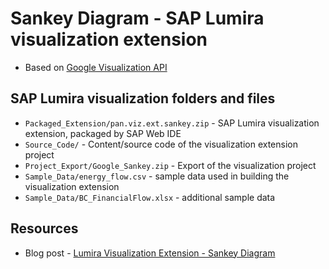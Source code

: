 Sankey Diagram - SAP Lumira visualization extension
=================================================
 * Based on [Google Visualization API](https://developers.google.com/chart/interactive/docs/gallery/sankey)

SAP Lumira visualization folders and files
-----------
* `Packaged_Extension/pan.viz.ext.sankey.zip` - SAP Lumira visualization extension, packaged by SAP Web IDE
* `Source_Code/` - Content/source code of the visualization extension project
* `Project_Export/Google_Sankey.zip` - Export of the visualization project
* `Sample_Data/energy_flow.csv` - sample data used in building the visualization extension
* `Sample_Data/BC_FinancialFlow.xlsx` - additional sample data

Resources
-----------
* Blog post - [Lumira Visualization Extension - Sankey Diagram](http://scn.sap.com/community/lumira/blog/2015/08/01/lumira-visualization-extension--sankey-diagram)